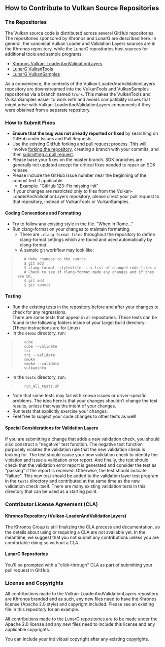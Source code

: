 ## How to Contribute to Vulkan Source Repositories

### **The Repositories**

The Vulkan source code is distributed across several GitHub repositories.
The repositories sponsored by Khronos and LunarG are described here.
In general, the canonical Vulkan Loader and Validation Layers sources are in the Khronos repository,
while the LunarG repositories host sources for additional tools and sample programs.

* [Khronos Vulkan-LoaderAndValidationLayers](https://github.com/KhronosGroup/Vulkan-LoaderAndValidationLayers)
* [LunarG VulkanTools](https://github.com/LunarG/VulkanTools)
* [LunarG VulkanSamples](https://github.com/LunarG/VulkanSamples)

As a convenience, the contents of the Vulkan-LoaderAndValidationLayers repository are downstreamed into the VulkanTools and VulkanSamples repositories via a branch named `trunk`.
This makes the VulkanTools and VulkanSamples easier to work with and avoids compatibility issues 
that might arise with Vulkan-LoaderAndValidationLayers components if they were obtained from a separate repository.

### **How to Submit Fixes**

* **Ensure that the bug was not already reported or fixed** by searching on GitHub under Issues
  and Pull Requests.
* Use the existing GitHub forking and pull request process.
  This will involve [forking the repository](https://help.github.com/articles/fork-a-repo/),
  creating a branch with your commits, and then [submitting a pull request](https://help.github.com/articles/using-pull-requests/).
* Please base your fixes on the master branch.  SDK branches are generally not updated except for critical fixes needed to repair an SDK release.
* Please include the GitHub Issue number near the beginning of the commit text if applicable.
    * Example: "GitHub 123: Fix missing init"
* If your changes are restricted only to files from the Vulkan-LoaderAndValidationLayers repository, please direct your pull request to that repository, instead of VulkanTools or VulkanSamples.


#### **Coding Conventions and Formatting**
* Try to follow any existing style in the file.  "When in Rome..."
* Run clang-format on your changes to maintain formatting.
    * There are `.clang-format files` throughout the repository to define clang-format settings
      which are found and used automatically by clang-format.
    * A sample git workflow may look like:

>        # Make changes to the source.
>        $ git add .
>        $ clang-format -style=file -i < list of changed code files >
>        # Check to see if clang-format made any changes and if they are OK.
>        $ git add .
>        $ git commit

#### **Testing**
* Run the existing tests in the repository before and after your changes to check for any regressions.  
  There are some tests that appear in all repositories.
  These tests can be found in the following folders inside of your target build directory:
  (These instructions are for Linux)
* In the `demos` directory, run:

>        cube
>        cube --validate
>        tri
>        tri --validate
>        smoke
>        smoke --validate
>        vulkaninfo

* In the `tests` directory, run:

>        run_all_tests.sh

* Note that some tests may fail with known issues or driver-specific problems.
  The idea here is that your changes shouldn't change the test results, unless that was the intent of your changes.
* Run tests that explicitly exercise your changes.
* Feel free to subject your code changes to other tests as well!

#### **Special Considerations for Validation Layers**
If you are submitting a change that adds a new validation check, you should also construct a "negative" test function.
The negative test function purposely violates the validation rule that the new validation check is looking for.
The test should cause your new validation check to identify the violation and issue a validation error report.
And finally, the test should check that the validation error report is generated and consider the test as "passing"
if the report is received.  Otherwise, the test should indicate "failure".
This new test should be added to the validation layer test program in the `tests` directory and contributed
at the same time as the new validation check itself.
There are many existing validation tests in this directory that can be used as a starting point.


### **Contributor License Agreement (CLA)**

#### **Khronos Repository (Vulkan-LoaderAndValidationLayers)**

The Khronos Group is still finalizing the CLA process and documentation,
so the details about using or requiring a CLA are not available yet.
In the meantime, we suggest that you not submit any contributions unless you are comfortable doing so without a CLA.

#### **LunarG Repositories**

You'll be prompted with a "click-through" CLA as part of submitting your pull request in GitHub.

### **License and Copyrights**

All contributions made to the Vulkan-LoaderAndValidationLayers repository are Khronos branded and as such,
any new files need to have the Khronos license (Apache 2.0 style) and copyright included.
Please see an existing file in this repository for an example.

All contributions made to the LunarG repositories are to be made under the Apache 2.0 license
and any new files need to include this license and any applicable copyrights.

You can include your individual copyright after any existing copyrights.
